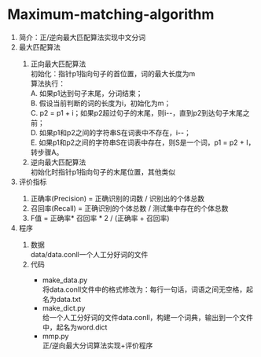 # Maximum-matching-algorithm
<ol>
<li>简介：正/逆向最大匹配算法实现中文分词</li>
<li>最大匹配算法</li>
  <ol>
    <li>正向最大匹配算法</li>
    初始化：指针p1指向句子的首位置，词的最大长度为m<br>
    算法执行：<br>
    A.	如果p1达到句子末尾，分词结束；<br>
    B.	假设当前判断的词的长度为i，初始化为m；<br>
    C.	p2 = p1 + i；如果p2超过句子的末尾，则i--，直到p2到达句子末尾之前；<br>
    D.	如果p1和p2之间的字符串S在词表中不存在，i--；<br>
    E.	如果p1和p2之间的字符串S在词表中存在，则S是一个词，p1 = p2 + I，转步骤A。<br>
    <li>逆向最大匹配算法</li>
    初始化时指针p1指向句子的末尾位置，其他类似
  </ol>
<li>评价指标</li>
  <ol>
    <li>正确率(Precision) = 正确识别的词数 /  识别出的个体总数</li>
    <li>召回率(Recall) = 正确识别的个体总数 /  测试集中存在的个体总数</li>
    <li>F值 = 正确率* 召回率 * 2 / (正确率 + 召回率)</li>
  </ol>
<li>程序</li>
  <ol>
    <li>数据</li>
    data/data.conll一个人工分好词的文件
    <li>代码</li>
    <ul>
      <li>make_data.py</li>将data.conll文件中的格式修改为：每行一句话，词语之间无空格，起名为data.txt
      <li>make_dict.py</li>给一个人工分好词的文件data.conll，构建一个词典，输出到一个文件中，起名为word.dict
      <li>mmp.py</li>正/逆向最大分词算法实现+评价程序
    </ul>
  </ol>
</ol>

